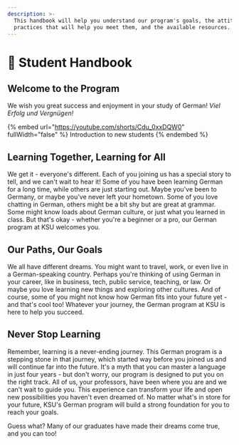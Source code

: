 ```yaml
---
description: >-
  This handbook will help you understand our program's goals, the attitudes and
  practices that will help you meet them, and the available resources.
---
```


# 📖 Student Handbook

## Welcome to the Program

&#x20;We wish you great success and enjoyment in your study of German! _Viel Erfolg und Vergnügen!_

{% embed url="https://youtube.com/shorts/Cdu_0xxDQW0" fullWidth="false" %}
Introduction to new students
{% endembed %}

## Learning Together, Learning for All

We get it - everyone's different. Each of you joining us has a special story to tell, and we can't wait to hear it! Some of you have been learning German for a long time, while others are just starting out. Maybe you've been to Germany, or maybe you've never left your hometown. Some of you love chatting in German, others might be a bit shy but are great at grammar. Some might know loads about German culture, or just what you learned in class. But that's okay - whether you're a beginner or a pro, our German program at KSU welcomes you.

## Our Paths, Our Goals

We all have different dreams. You might want to travel, work, or even live in a German-speaking country. Perhaps you're thinking of using German in your career, like in business, tech, public service, teaching, or law. Or maybe you love learning new things and exploring other cultures. And of course, some of you might not know how German fits into your future yet - and that's cool too! Whatever your journey, the German program at KSU is here to help you succeed.

## Never Stop Learning

Remember, learning is a never-ending journey. This German program is a stepping stone in that journey, which started way before you joined us and will continue far into the future. It's a myth that you can master a language in just four years - but don't worry, our program is designed to put you on the right track. All of us, your professors, have been where you are and we can't wait to guide you. This experience can transform your life and open new possibilities you haven't even dreamed of. No matter what's in store for your future, KSU's German program will build a strong foundation for you to reach your goals.

Guess what? Many of our graduates have made their dreams come true, and you can too!
